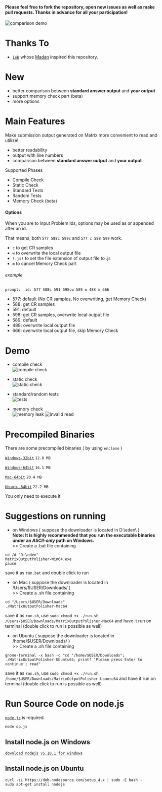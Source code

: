 #### Please feel free to fork the repository, open new issues as well as make pull requests. Thanks in advance for all your participation!

![comparison demo](http://7xrahq.com1.z0.glb.clouddn.com/matrix-output-polisher-demo-comparison.png)

# Thanks To
- [``ieb``](https://github.com/iebb/Maban) whose [Madan](https://github.com/iebb/Maban) inspired this repository.

# New
- better comparison between **standard answer output** and **your output**
- support memory check part (beta)
- more options


# Main Features
Make submission output generated on Matrix more convenient to read and utilize!

- better readability
- output with line numbers
- comparison between **standard answer output** and **your output**

Supported Phases

- Compile Check
- Static Check
- Standard Tests
- Random Tests
- Memory Check (beta)

#### Options

When you are to input Problem Ids, options may be used as or appended after an id.

That means, both ``577 588c 599c`` and ``577 c 588 599`` work.

- ``c`` to get CR samples
- ``w`` to overwrite the local output file
- ``!.js!`` to set the file extension of output file to .js
- ``m`` to cancel Memory Check part

###### example

``prompt:  id: 577 588c 591 598cw 589 w 488 m 666``

- 577: default (No CR samples, No overwriting, get Memory Check)
- 588: get CR samples
- 591: default
- 598: get CR samples, overwrite local output file
- 589: default
- 488: overwrite local output file
- 666: overwrite local output file, skip Memory Check

# Demo
- compile check  
![compile check](http://7xrahq.com1.z0.glb.clouddn.com/matrix-output-polisher-demo-compilation-falied.png)

- static check  
![static check](http://7xrahq.com1.z0.glb.clouddn.com/matrix-output-polisher-demo-static-check.png)

- standard/random tests  
![tests](http://7xrahq.com1.z0.glb.clouddn.com/matrix-output-polisher-demo-comparison2.png)

- memory check  
![memory leak](http://7xrahq.com1.z0.glb.clouddn.com/matrix-output-polisher-demo-memory-leak.png)
![invalid read](http://7xrahq.com1.z0.glb.clouddn.com/matrix-output-polisher-demo-invalid-read.png)

# Precompiled Binaries

There are some precompiled binaries ( by using ``enclose`` )

[``Windows-32bit``](https://github.com/Mensu/matrix-output-polisher/releases/download/v0.3-alpha/MatrixOutputPolisher-Win32.exe)
``12.8 MB``

[``Windows-64bit``](https://github.com/Mensu/matrix-output-polisher/releases/download/v0.3.1-alpha/MatrixOutputPolisher-Win64.exe)
``16.1 MB``

[``Mac-64bit``](https://github.com/Mensu/matrix-output-polisher/releases/download/v0.3.1-alpha/MatrixOutputPolisher-Mac64)
``20.4 MB``

[``Ubuntu-64bit``](https://github.com/Mensu/matrix-output-polisher/releases/download/v0.3.1-alpha/MatrixOutputPolisher-Ubuntu64)
``22.2 MB``

You only need to execute it

# Suggestions on running

- on Windows ( suppose the downloader is located in D:\eden\ )  
 **Note: It is highly recommended that you run the executable binaries under an *ASCII-only* path on Windows.**  
\>\> Create a .bat file containing
 
~~~
cd /d "D:\eden"
MatrixOutputPolisher-Win64.exe
pause
~~~
save it as ``run.bat`` and double click to run

- on Mac ( suppose the downloader is located in /Users/$USER/Downloads/ )  
\>\> Create a .sh file containing

~~~
cd "/Users/$USER/Downloads"
./MatrixOutputPolisher-Mac64
~~~
save it as ``run.sh``, use ``sudo chmod +x ./run.sh /Users/$USER/Downloads/MatrixOutputPolisher-Mac64`` and have it run on terminal (double click to run is possible as well)  

- on Ubuntu ( suppose the downloader is located in /home/$USER/Downloads/ )  
\>\> Create a .sh file containing

~~~
gnome-terminal -x bash -c "cd "/home/$USER/Downloads"; ./MatrixOutputPolisher-Ubuntu64; printf 'Please press Enter to continue'; read"
~~~
save it as ``run.sh``, use ``sudo chmod +x ./run.sh /home/$USER/Downloads/MatrixOutputPolisher-Ubuntu64`` and have it run on terminal (double click to run is possible as well)  

# Run Source Code on node.js

[``node.js``](https://nodejs.org/en/) is required.

~~~
node op.js
~~~

## Install node.js on Windows

[``download nodejs v5.10.1 for windows``](https://nodejs.org/dist/v5.10.1/node-v5.10.1-x64.msi)

## Install node.js on Ubuntu

~~~
curl -sL https://deb.nodesource.com/setup_4.x | sudo -E bash -
sudo apt-get install nodejs
~~~

